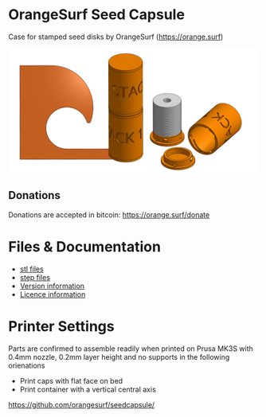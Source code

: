 # OrangeSurf Seed Capsule
Case for stamped seed disks by OrangeSurf (https://orange.surf)

![cover](/images/sc-twist-cover.jpg)

## Donations 
Donations are accepted in bitcoin: https://orange.surf/donate

# Files & Documentation 
- [stl files](/stl)
- [step files](/step)
- [Version information](/CHANGES.md)
- [Licence information](/LICENCE.md)

# Printer Settings
Parts are confirmed to assemble readily when printed on Prusa MK3S with 0.4mm nozzle, 0.2mm layer height and no supports in the following orienations
- Print caps with flat face on bed
- Print container with a vertical central axis

https://github.com/orangesurf/seedcapsule/
